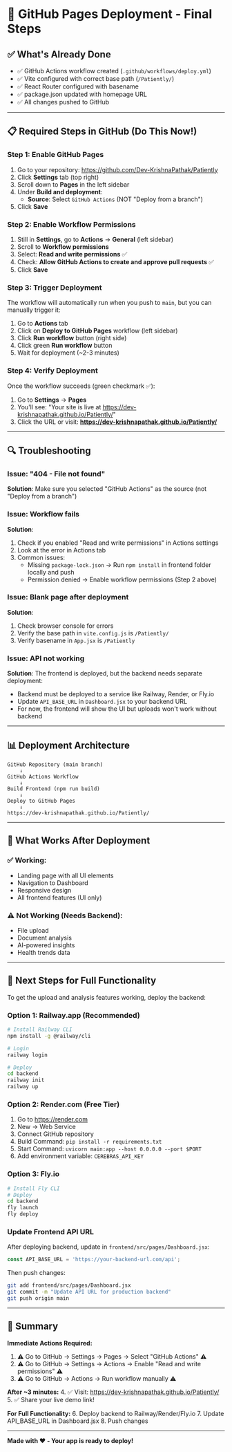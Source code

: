 # 🚀 GitHub Pages Deployment - Final Steps

## ✅ What's Already Done

- ✅ GitHub Actions workflow created (`.github/workflows/deploy.yml`)
- ✅ Vite configured with correct base path (`/Patiently/`)
- ✅ React Router configured with basename
- ✅ package.json updated with homepage URL
- ✅ All changes pushed to GitHub

---

## 📋 Required Steps in GitHub (Do This Now!)

### Step 1: Enable GitHub Pages

1. Go to your repository: https://github.com/Dev-KrishnaPathak/Patiently
2. Click **Settings** tab (top right)
3. Scroll down to **Pages** in the left sidebar
4. Under **Build and deployment**:
   - **Source**: Select `GitHub Actions` (NOT "Deploy from a branch")
5. Click **Save**

### Step 2: Enable Workflow Permissions

1. Still in **Settings**, go to **Actions** → **General** (left sidebar)
2. Scroll to **Workflow permissions**
3. Select: **Read and write permissions** ✅
4. Check: **Allow GitHub Actions to create and approve pull requests** ✅
5. Click **Save**

### Step 3: Trigger Deployment

The workflow will automatically run when you push to `main`, but you can manually trigger it:

1. Go to **Actions** tab
2. Click on **Deploy to GitHub Pages** workflow (left sidebar)
3. Click **Run workflow** button (right side)
4. Click green **Run workflow** button
5. Wait for deployment (~2-3 minutes)

### Step 4: Verify Deployment

Once the workflow succeeds (green checkmark ✅):

1. Go to **Settings** → **Pages**
2. You'll see: "Your site is live at https://dev-krishnapathak.github.io/Patiently/"
3. Click the URL or visit: **https://dev-krishnapathak.github.io/Patiently/**

---

## 🔍 Troubleshooting

### Issue: "404 - File not found"
**Solution**: Make sure you selected "GitHub Actions" as the source (not "Deploy from a branch")

### Issue: Workflow fails
**Solution**: 
1. Check if you enabled "Read and write permissions" in Actions settings
2. Look at the error in Actions tab
3. Common issues:
   - Missing `package-lock.json` → Run `npm install` in frontend folder locally and push
   - Permission denied → Enable workflow permissions (Step 2 above)

### Issue: Blank page after deployment
**Solution**:
1. Check browser console for errors
2. Verify the base path in `vite.config.js` is `/Patiently/`
3. Verify basename in `App.jsx` is `/Patiently`

### Issue: API not working
**Solution**: 
The frontend is deployed, but the backend needs separate deployment:
- Backend must be deployed to a service like Railway, Render, or Fly.io
- Update `API_BASE_URL` in `Dashboard.jsx` to your backend URL
- For now, the frontend will show the UI but uploads won't work without backend

---

## 📊 Deployment Architecture

```
GitHub Repository (main branch)
    ↓
GitHub Actions Workflow
    ↓
Build Frontend (npm run build)
    ↓
Deploy to GitHub Pages
    ↓
https://dev-krishnapathak.github.io/Patiently/
```

---

## 🎯 What Works After Deployment

### ✅ Working:
- Landing page with all UI elements
- Navigation to Dashboard
- Responsive design
- All frontend features (UI only)

### ⚠️ Not Working (Needs Backend):
- File upload
- Document analysis
- AI-powered insights
- Health trends data

---

## 🔧 Next Steps for Full Functionality

To get the upload and analysis features working, deploy the backend:

### Option 1: Railway.app (Recommended)
```bash
# Install Railway CLI
npm install -g @railway/cli

# Login
railway login

# Deploy
cd backend
railway init
railway up
```

### Option 2: Render.com (Free Tier)
1. Go to https://render.com
2. New → Web Service
3. Connect GitHub repository
4. Build Command: `pip install -r requirements.txt`
5. Start Command: `uvicorn main:app --host 0.0.0.0 --port $PORT`
6. Add environment variable: `CEREBRAS_API_KEY`

### Option 3: Fly.io
```bash
# Install Fly CLI
# Deploy
cd backend
fly launch
fly deploy
```

### Update Frontend API URL
After deploying backend, update in `frontend/src/pages/Dashboard.jsx`:
```javascript
const API_BASE_URL = 'https://your-backend-url.com/api';
```

Then push changes:
```bash
git add frontend/src/pages/Dashboard.jsx
git commit -m "Update API URL for production backend"
git push origin main
```

---

## 📝 Summary

**Immediate Actions Required:**
1. ⚠️ Go to GitHub → Settings → Pages → Select "GitHub Actions" ⚠️
2. ⚠️ Go to GitHub → Settings → Actions → Enable "Read and write permissions" ⚠️
3. ⚠️ Go to GitHub → Actions → Run workflow manually ⚠️

**After ~3 minutes:**
4. ✅ Visit: https://dev-krishnapathak.github.io/Patiently/
5. ✅ Share your live demo link!

**For Full Functionality:**
6. Deploy backend to Railway/Render/Fly.io
7. Update API_BASE_URL in Dashboard.jsx
8. Push changes

---

**Made with ❤️ - Your app is ready to deploy!**
